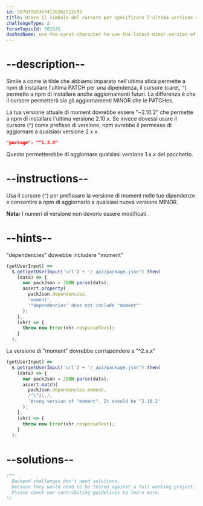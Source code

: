 ```yaml
---
id: 587d7fb5367417b2b2512c03
title: Usare il simbolo del cursore per specificare l'ultima versione minore di una dipendenza
challengeType: 2
forumTopicId: 301531
dashedName: use-the-caret-character-to-use-the-latest-minor-version-of-a-dependency
---
```


# --description--

Simile a come la tilde che abbiamo imparato nell'ultima sfida permette a npm di installare l'ultima PATCH per una dipendenza, il cursore (caret, `^`) permette a npm di installare anche aggiornamenti futuri. La differenza è che il cursore permetterà sia gli aggiornamenti MINOR che le PATCHes.

La tua versione attuale di moment dovrebbe essere "~2.10.2" che permette a npm di installare l'ultima versione 2.10.x. Se invece dovessi usare il cursore (^) come prefisso di versione, npm avrebbe il permesso di aggiornare a qualsiasi versione 2.x.x.

```json
"package": "^1.3.8"
```

Questo permetterebbe di aggiornare qualsiasi versione 1.x.x del pacchetto.

# --instructions--

Usa il cursore (`^`) per prefissare la versione di moment nelle tue dipendenze e consentire a npm di aggiornarlo a qualsiasi nuova versione MINOR.

**Nota:** I numeri di versione non devono essere modificati.

# --hints--

"dependencies" dovrebbe includere "moment"

```js
(getUserInput) =>
  $.get(getUserInput('url') + '/_api/package.json').then(
    (data) => {
      var packJson = JSON.parse(data);
      assert.property(
        packJson.dependencies,
        'moment',
        '"dependencies" does not include "moment"'
      );
    },
    (xhr) => {
      throw new Error(xhr.responseText);
    }
  );
```

La versione di "moment" dovrebbe corrispondere a "^2.x.x"

```js
(getUserInput) =>
  $.get(getUserInput('url') + '/_api/package.json').then(
    (data) => {
      var packJson = JSON.parse(data);
      assert.match(
        packJson.dependencies.moment,
        /^\^2\./,
        'Wrong version of "moment". It should be ^2.10.2'
      );
    },
    (xhr) => {
      throw new Error(xhr.responseText);
    }
  );
```

# --solutions--

```js
/**
  Backend challenges don't need solutions, 
  because they would need to be tested against a full working project. 
  Please check our contributing guidelines to learn more.
*/
```
